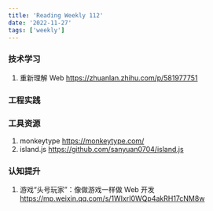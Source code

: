 ```yaml
---
title: 'Reading Weekly 112'
date: '2022-11-27'
tags: ['weekly']
---
```


### 技术学习

1. 重新理解 Web https://zhuanlan.zhihu.com/p/581977751

### 工程实践

### 工具资源

1. monkeytype https://monkeytype.com/
2. island.js https://github.com/sanyuan0704/island.js

### 认知提升

1. 游戏“头号玩家”：像做游戏一样做 Web 开发 https://mp.weixin.qq.com/s/1WIxrI0WQp4akRH17cNM8w
